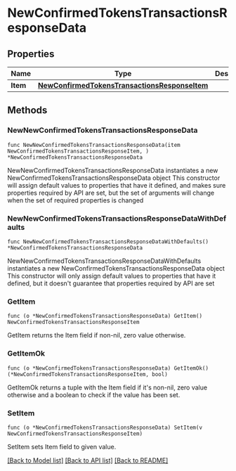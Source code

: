 # NewConfirmedTokensTransactionsResponseData

## Properties

Name | Type | Description | Notes
------------ | ------------- | ------------- | -------------
**Item** | [**NewConfirmedTokensTransactionsResponseItem**](NewConfirmedTokensTransactionsResponseItem.md) |  | 

## Methods

### NewNewConfirmedTokensTransactionsResponseData

`func NewNewConfirmedTokensTransactionsResponseData(item NewConfirmedTokensTransactionsResponseItem, ) *NewConfirmedTokensTransactionsResponseData`

NewNewConfirmedTokensTransactionsResponseData instantiates a new NewConfirmedTokensTransactionsResponseData object
This constructor will assign default values to properties that have it defined,
and makes sure properties required by API are set, but the set of arguments
will change when the set of required properties is changed

### NewNewConfirmedTokensTransactionsResponseDataWithDefaults

`func NewNewConfirmedTokensTransactionsResponseDataWithDefaults() *NewConfirmedTokensTransactionsResponseData`

NewNewConfirmedTokensTransactionsResponseDataWithDefaults instantiates a new NewConfirmedTokensTransactionsResponseData object
This constructor will only assign default values to properties that have it defined,
but it doesn't guarantee that properties required by API are set

### GetItem

`func (o *NewConfirmedTokensTransactionsResponseData) GetItem() NewConfirmedTokensTransactionsResponseItem`

GetItem returns the Item field if non-nil, zero value otherwise.

### GetItemOk

`func (o *NewConfirmedTokensTransactionsResponseData) GetItemOk() (*NewConfirmedTokensTransactionsResponseItem, bool)`

GetItemOk returns a tuple with the Item field if it's non-nil, zero value otherwise
and a boolean to check if the value has been set.

### SetItem

`func (o *NewConfirmedTokensTransactionsResponseData) SetItem(v NewConfirmedTokensTransactionsResponseItem)`

SetItem sets Item field to given value.



[[Back to Model list]](../README.md#documentation-for-models) [[Back to API list]](../README.md#documentation-for-api-endpoints) [[Back to README]](../README.md)


